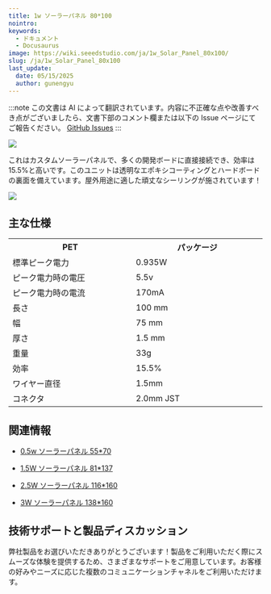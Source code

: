 ```yaml
---
title: 1w ソーラーパネル 80*100
nointro:
keywords:
  - ドキュメント
  - Docusaurus
image: https://wiki.seeedstudio.com/ja/1w_Solar_Panel_80x100/
slug: /ja/1w_Solar_Panel_80x100
last_update:
  date: 05/15/2025
  author: gunengyu
---
```

:::note
この文書は AI によって翻訳されています。内容に不正確な点や改善すべき点がございましたら、文書下部のコメント欄または以下の Issue ページにてご報告ください。
[GitHub Issues](https://github.com/Seeed-Studio/wiki-documents/issues)
:::

![](http://bz.seeedstudio.com/depot/images/product/solarb.jpg)

これはカスタムソーラーパネルで、多くの開発ボードに直接接続でき、効率は15.5%と高いです。このユニットは透明なエポキシコーティングとハードボードの裏面を備えています。屋外用途に適した頑丈なシーリングが施されています！

[![](https://files.seeedstudio.com/wiki/Seeed-WiKi/docs/images/300px-Get_One_Now_Banner-ragular.png)](https://www.seeedstudio.com/1w-solar-panel-75x100-p-633.html?cPath=155)

## 主な仕様

<table>
<tr>
<th>PET</th>
<th>パッケージ</th>
</tr>
<tr>
<td width="400px">標準ピーク電力</td>
<td width="400px">0.935W</td>
</tr>
<tr>
<td>ピーク電力時の電圧</td>
<td>5.5v</td>
</tr>
<tr>
<td>ピーク電力時の電流</td>
<td>170mA</td>
</tr>
<tr>
<td>長さ</td>
<td>100 mm</td>
</tr>
<tr>
<td>幅</td>
<td>75 mm</td>
</tr>
<tr>
<td>厚さ</td>
<td>1.5 mm</td>
</tr>
<tr>
<td>重量</td>
<td>33g</td>
</tr>
<tr>
<td>効率</td>
<td>15.5%</td>
</tr>
<tr>
<td>ワイヤー直径</td>
<td>1.5mm</td>
</tr>
<tr>
<td>コネクタ</td>
<td>2.0mm JST</td>
</tr>
</table>

## 関連情報

* [0.5w ソーラーパネル 55*70](/0.5w_Solar_Panel_55x70 "0.5w ソーラーパネル 55*70")

* [1.5W ソーラーパネル 81*137](/1.5W_Solar_Panel_81x137 "1.5W ソーラーパネル 81*137")

* [2.5W ソーラーパネル 116*160](/2.5W_Solar_Panel_116x160 "2.5W ソーラーパネル 116*160")

* [3W ソーラーパネル 138*160](/3W_Solar_Panel_138x160 "3W ソーラーパネル 138*160")

## 技術サポートと製品ディスカッション

弊社製品をお選びいただきありがとうございます！製品をご利用いただく際にスムーズな体験を提供するため、さまざまなサポートをご用意しています。お客様の好みやニーズに応じた複数のコミュニケーションチャネルをご利用いただけます。

<div class="button_tech_support_container">
<a href="https://forum.seeedstudio.com/" class="button_forum"></a> 
<a href="https://www.seeedstudio.com/contacts" class="button_email"></a>
</div>

<div class="button_tech_support_container">
<a href="https://discord.gg/eWkprNDMU7" class="button_discord"></a> 
<a href="https://github.com/Seeed-Studio/wiki-documents/discussions/69" class="button_discussion"></a>
</div>